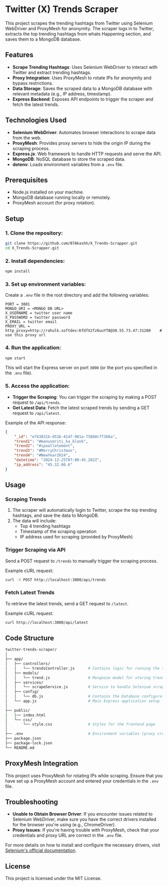 # Twitter (X) Trends Scraper

This project scrapes the trending hashtags from Twitter using Selenium WebDriver and ProxyMesh for anonymity. The scraper logs in to Twitter, extracts the top trending hashtags from whats Happening section, and saves them to a MongoDB database.

## Features

- **Scrape Trending Hashtags**: Uses Selenium WebDriver to interact with Twitter and extract trending hashtags.
- **Proxy Integration**: Uses ProxyMesh to rotate IPs for anonymity and bypass restrictions.
- **Data Storage**: Saves the scraped data to a MongoDB database with relevant metadata (e.g., IP address, timestamp).
- **Express Backend**: Exposes API endpoints to trigger the scraper and fetch the latest trends.

## Technologies Used

- **Selenium WebDriver**: Automates browser interactions to scrape data from the web.
- **ProxyMesh**: Provides proxy servers to hide the origin IP during the scraping process.
- **Express.js**: Web framework to handle HTTP requests and serve the API.
- **MongoDB**: NoSQL database to store the scraped data.
- **dotenv**: Loads environment variables from a `.env` file.

## Prerequisites

- Node.js installed on your machine.
- MongoDB database running locally or remotely.
- ProxyMesh account (for proxy rotation).

## Setup

### 1. Clone the repository:

```bash
git clone https://github.com/07Akashh/X_Trends-Scrapper.git
cd X_Trends-Scrapper.git
```

### 2. Install dependencies:

```bash
npm install
```

### 3. Set up environment variables:

Create a `.env` file in the root directory and add the following variables:

```env
PORT = 3001
MONGO_URI = <MONGO DB URL>
X_USERNAME = twitter user name
X_PASSWORD = twitter password
X_EMAIL = twitter email
PROXY_URL = http_proxy=http://rahulk.softdev:KfdfX2fz6uuYT8@38.55.73.47:31280    # use this proxy url
```

### 4. Run the application:

```bash
npm start
```

This will start the Express server on port `3000` (or the port you specified in the `.env` file).

### 5. Access the application:

- **Trigger the Scraping**: You can trigger the scraping by making a POST request to `/api/trends`.
- **Get Latest Data**: Fetch the latest scraped trends by sending a GET request to `/api/latest`.

Example of the API response:

```json
{
    "_id": "e743831b-d51b-414f-981a-75860cff366a",
    "trend1": "#manusmriti_ka_klank",
    "trend2": "#ipoallotement",
    "trend3": "#MerryChristmas",
    "trend4": "#NewYear2024",
    "datetime": "2024-12-25T07:00:45.202Z",
    "ip_address": "45.32.86.6"
}
```

## Usage

### Scraping Trends

1. The scraper will automatically login to Twitter, scrape the top trending hashtags, and save the data to MongoDB.
2. The data will include:
   - Top 4 trending hashtags
   - Timestamp of the scraping operation
   - IP address used for scraping (provided by ProxyMesh)

### Trigger Scraping via API

Send a POST request to `/trends` to manually trigger the scraping process.

Example cURL request:

```bash
curl -X POST http://localhost:3000/api/trends
```

### Fetch Latest Trends

To retrieve the latest trends, send a GET request to `/latest`.

Example cURL request:

```bash
curl http://localhost:3000/api/latest
```

## Code Structure

```bash
twitter-trends-scraper/
│
├── app/
│   ├── controllers/
│   │   └── trendsController.js      # Contains logic for running the scraper and handling API requests
│   ├── models/
│   │   └── trend.js                 # Mongoose model for storing trends in MongoDB
│   ├── services/
│   │   └── scrapeService.js         # Service to handle Selenium scraping logic
│   ├── config/
│   │   └── db.js                    # Contains the Database configuration
│   └── app.js                       # Main Express application setup
│
├── public/
|   |── index.html
│   └── css/
│       └── style.css                # Styles for the frontend page
│
├── .env                             # Environment variables (proxy credentials, MongoDB URI, etc.)
├── package.json
├── package-lock.json
└── README.md
```

## ProxyMesh Integration

This project uses ProxyMesh for rotating IPs while scraping. Ensure that you have set up a ProxyMesh account and entered your credentials in the `.env` file.

## Troubleshooting

- **Unable to Obtain Browser Driver**: If you encounter issues related to Selenium WebDriver, make sure you have the correct drivers installed for the browser you're using (e.g., ChromeDriver).
- **Proxy Issues**: If you're having trouble with ProxyMesh, check that your credentials and proxy URL are correct in the `.env` file.

For more details on how to install and configure the necessary drivers, visit [Selenium's official documentation](https://www.selenium.dev/documentation/webdriver/troubleshooting/errors/driver_location/).


## License

This project is licensed under the MIT License.
